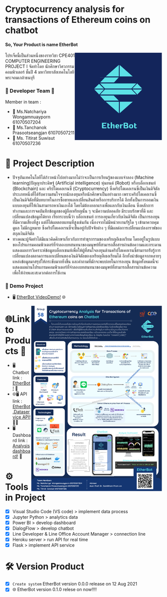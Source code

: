 # Cryptocurrency analysis for  transactions of Ethereum coins on chatbot
#### So, Your Product is name EtherBot 
<img align="right" height="280" width="280" alt="topic" src="pics/description_project/EtherBot.png" />
โปรเจ็คนี้เป็นส่วนหนึ่งของรายวิชา CPE401 COMPUTER ENGINEERING PROJECT I จัดทำโดย นักศึกษาวิศวกรรมคอมพิวเตอร์ ชั้นปี 4 มหาวิทยาลัยเทคโนโลยีพระจอมเกล้าธนบุรี

### :woman: Developer Team :woman:
Member in team : 
- :woman: Ms.Natchariya Wongamnuayporn 61070507204
- :woman: Ms.Tanchanok Prasootseangjan 61070507211
- :woman: Ms. Titirat	  Suwisut	       61070507236

# :memo: Project Description 
- ปัจจุบันเทคโนโลยีได้ก้าวหน้าไปอย่างมากไม่ว่าจะเป็นการเรียนรู้ของแบบจำลอง (Machine learning)ปัญญาประดิษฐ์ (Artificial intelligence) หุ่นยนต์ (Robot) หรือบล็อกเชนท์ (Blockchain) และ คริปโตเคอเรนซี่ (Cryptocurrency) ซึ่งคริปโตเคอเรนซี่เป็นเงินดิจิตัลประเภทหนึ่งที่ได้รับความสนใจจากนักลงทุนหรือนักศึกษาเป็นอย่างมาก เพราะคริปโตเคอเรนซี่เป็นเงินดิจิตัลที่มีบทบาทในการซื้อขายแลกเปลี่ยนสินค้าหรือการบริการได้ อีกทั้งเป็นการออมเงินแบบลงทุนที่ให้เงินสามารถหาเงินเองได้ โดยไม่ต้องออกแรงเพื่อแลกกับเงินเดือน ซึ่งหลักการทำงานและการจดบันทึกข้อมูลของผู้ถือเหรียญนั้น ๆ จะมีความปลอดภัย มีระบบรักษาที่ดี และเปลี่ยนแปลงข้อมูลได้ยาก เรียกระบบนี้ว่า บล็อกเชนท์ การลงทุนเกี่ยวกับเงินดิจิตัล เป็นการลงทุนที่มีความเสี่ยงที่สูง แต่ก็ได้ผลตอบแทนที่สูงเช่นกัน เนื่องจากไม่มีหน่วยงานรัฐใด ๆ เข้ามาควบคุมดูแล ไม่มีกฎหมาย ซึ่งคริปโตเคอเรนซี่จะขึ้นอยู่กับปัจจัยต่าง ๆ ที่มีผลต่อการเปลี่ยนแปลงกราฟของสกุลเงินดิจิตัล
- ทางคณะผู้จัดทำได้มีแนวคิดศึกษาเกี่ยวกับการทำธุรกรรมของเหรียญอีเธอเรียม โดยอยู่ในรูปแบบของโปรแกรมคอมพิวเตอร์ที่จำลองบทสนทนาของมนุษย์ที่สามารถสื่อสารผ่านข้อความและกระดานแสดงผลการวิเคราะห์ข้อมูลบล็อกเชนท์เพื่อให้ผู้ที่สนใจลงทุนด้านคริปโตเคอเรนซี่สามารถรับรู้การเปลี่ยนแปลงตลาดการแลกเปลี่ยนของเงินดิจิตัลของเหรียญอีเธอเรียมได้ อีกทั้งนำข้อมูลจากหลายๆแหล่งข้อมูลมาสรุปให้กระชับมากยิ่งขึ้น และคำถามที่มักจะพบบ่อยในการลงทุน ข้อมูลทั้งหมดนี้จะแสดงผลผ่านโปรแกรมคอมพิวเตอร์ที่จำลองบทสนทนาของมนุษย์ที่สามารถสื่อสารผ่านข้อความ เพื่อให้ง่ายและสะดวกต่อการใช้งาน

### :memo: Demo Project 
- :desktop_computer: [EtherBot VideoDemo!](https://youtu.be/xkzfxHGIeY0) :globe_with_meridians:

<img align="right" height="594" width="420" alt="poster" src="pics/description_project/No58_Poster.png" />

# :globe_with_meridians:Link to Products :white_heart:
- :desktop_computer: Chatbot link : [EtherBot!](https://liff.line.me/1645278921-kWRPP32q/?accountId=949lzjrt) :white_heart:
- :globe_with_meridians::desktop_computer: API link : [EtherBot.Dataservice API!](https://etherbot2022.herokuapp.com/docs) :white_heart::black_heart:
- :desktop_computer: Dashboard link : [Analysis dashboard!](https://shorturl.asia/V3WvA) :black_heart:

# :gear: Tools in Project
- [X] Visual Studio Code (VS code) > implement data process
- [X] Jupyter Python > analytics data 
- [X] Power BI > develop dashboard
- [X] DialogFlow > develop chatbot 
- [X] Line Developer & Line Office Account Manager > connection line
- [X] Heroku server > run API for real time 
- [X] Flask > implement API service

# :hammer_and_wrench: Version Product
- [X] `Create system` EtherBot version 0.0.0 release on 12 Aug 2021 
- [X] :globe_with_meridians: EtherBot version 0.1.0 relese on now!!!! 
